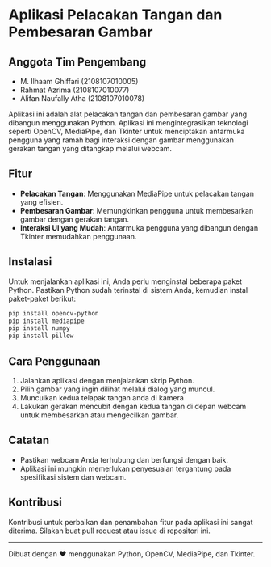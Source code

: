 # Aplikasi Pelacakan Tangan dan Pembesaran Gambar

## Anggota Tim Pengembang
- M. Ilhaam Ghiffari (2108107010005)
- Rahmat Azrima (2108107010077)
- Alifan Naufally Atha (2108107010078)

Aplikasi ini adalah alat pelacakan tangan dan pembesaran gambar yang dibangun menggunakan Python. Aplikasi ini mengintegrasikan teknologi seperti OpenCV, MediaPipe, dan Tkinter untuk menciptakan antarmuka pengguna yang ramah bagi interaksi dengan gambar menggunakan gerakan tangan yang ditangkap melalui webcam.

## Fitur

- **Pelacakan Tangan**: Menggunakan MediaPipe untuk pelacakan tangan yang efisien.
- **Pembesaran Gambar**: Memungkinkan pengguna untuk membesarkan gambar dengan gerakan tangan.
- **Interaksi UI yang Mudah**: Antarmuka pengguna yang dibangun dengan Tkinter memudahkan penggunaan.

## Instalasi

Untuk menjalankan aplikasi ini, Anda perlu menginstal beberapa paket Python. Pastikan Python sudah terinstal di sistem Anda, kemudian instal paket-paket berikut:

```bash
pip install opencv-python
pip install mediapipe
pip install numpy
pip install pillow
```

## Cara Penggunaan

1. Jalankan aplikasi dengan menjalankan skrip Python.
2. Pilih gambar yang ingin dilihat melalui dialog yang muncul.
3. Munculkan kedua telapak tangan anda di kamera
4. Lakukan gerakan mencubit dengan kedua tangan di depan webcam untuk membesarkan atau mengecilkan gambar.

## Catatan

- Pastikan webcam Anda terhubung dan berfungsi dengan baik.
- Aplikasi ini mungkin memerlukan penyesuaian tergantung pada spesifikasi sistem dan webcam.

## Kontribusi

Kontribusi untuk perbaikan dan penambahan fitur pada aplikasi ini sangat diterima. Silakan buat pull request atau issue di repositori ini.

---

Dibuat dengan ❤️ menggunakan Python, OpenCV, MediaPipe, dan Tkinter.